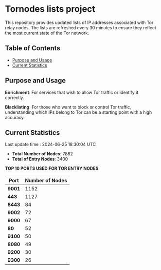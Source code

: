 # Tornodes lists project

This repository provides updated lists of IP addresses associated with Tor relay nodes. The lists are refreshed every 30 minutes to ensure they reflect the most current state of the Tor network.

## Table of Contents

- [Purpose and Usage](#purpose-and-usage)
- [Current Statistics](#current-statistics)


## Purpose and Usage

**Enrichment**: For services that wish to allow Tor traffic or identify it correctly.

**Blacklisting**: For those who want to block or control Tor traffic, understanding which IPs belong to Tor can be a starting point with a high accuracy.

## Current Statistics

Last update time : 2024-06-25 18:30:04 UTC

- **Total Number of Nodes**: 7882
- **Total of Entry Nodes**: 3400

**TOP 10 PORTS USED FOR TOR ENTRY NODES**

| **Port** | **Number of Nodes** |
|------|-----------------|
| **9001**   | 1152  |
| **443**   | 1127  |
| **8443**   | 84  |
| **9002**   | 72  |
| **9000**   | 67  |
| **80**   | 52  |
| **9100**   | 50  |
| **8080**   | 49  |
| **9200**   | 30  |
| **9300**   | 26  |

